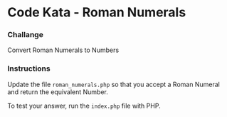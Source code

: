 # Code Kata - Roman Numerals

### Challange

Convert Roman Numerals to Numbers

### Instructions

Update the file `roman_numerals.php` so that you accept a Roman Numeral and return the equivalent Number.

To test your answer, run the `index.php` file with PHP.
